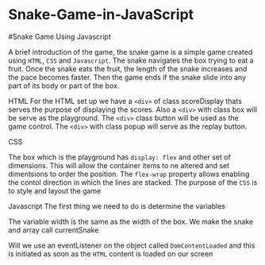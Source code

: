 # Snake-Game-in-JavaScript

#Snake Game Using Javascript

A brief introduction of the game, the snake game is a simple game created using `HTML`, `CSS` and `Javascript`. The snake navigates the box trying to eat a fruit. Once the snake eats the fruit, the length of the snake increases and the pace becomes faster.
Then the game ends if the snake slide into any part of its body or part of the box.

HTML
For the HTML set up we have a `<div>` of class scoreDisplay thats serves the purpose of displaying the scores. Also a `<div>` with class box will be serve as the playground. The `<div>` class button will be used as the game control. The `<div>` with class popup will serve as the replay button.

CSS

The box which is the playground has `display: flex` and other set of dimensions. This will allow the container items to ne altered and set dimentsions to order the position. The `flex-wrap` property allows enabling the contol direction in which the lines are stacked. The purpose of the `CSS` is to style and layout the game


Javascript
The first thing we need to do is determine the variables

The variable width is the same as the width of the box. We make the snake and array call currentSnake

Will we use an eventListener on the object called `DomContentLoaded` and this is initiated as soon as the `HTML` content is loaded on our screen
